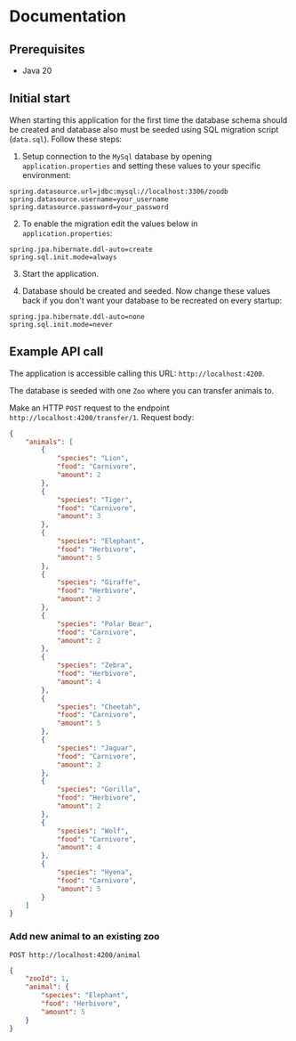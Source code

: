 # Documentation

## Prerequisites

- Java 20

## Initial start

When starting this application for the first time the database schema should be created and database also must be seeded using SQL migration script (`data.sql`). Follow these steps:

1. Setup connection to the `MySql` database by opening `application.properties` and setting these values to your specific environment:

```
spring.datasource.url=jdbc:mysql://localhost:3306/zoodb
spring.datasource.username=your_username
spring.datasource.password=your_password
```

2. To enable the migration edit the values below in `application.properties`:

```
spring.jpa.hibernate.ddl-auto=create
spring.sql.init.mode=always
```

3. Start the application.

4. Database should be created and seeded. Now change these values back if you don't want your database to be recreated on every startup:

```
spring.jpa.hibernate.ddl-auto=none
spring.sql.init.mode=never
```

## Example API call

The application is accessible calling this URL: `http://localhost:4200`.

The database is seeded with one `Zoo` where you can transfer animals to.

Make an HTTP `POST` request to the endpoint `http://localhost:4200/transfer/1`.
Request body:

```JSON
{
    "animals": [
        {
            "species": "Lion",
            "food": "Carnivore",
            "amount": 2
        },
        {
            "species": "Tiger",
            "food": "Carnivore",
            "amount": 3
        },
        {
            "species": "Elephant",
            "food": "Herbivore",
            "amount": 5
        },
        {
            "species": "Giraffe",
            "food": "Herbivore",
            "amount": 2
        },
        {
            "species": "Polar Bear",
            "food": "Carnivore",
            "amount": 2
        },
        {
            "species": "Zebra",
            "food": "Herbivore",
            "amount": 4
        },
        {
            "species": "Cheetah",
            "food": "Carnivore",
            "amount": 5
        },
        {
            "species": "Jaguar",
            "food": "Carnivore",
            "amount": 2
        },
        {
            "species": "Gorilla",
            "food": "Herbivore",
            "amount": 2
        },
        {
            "species": "Wolf",
            "food": "Carnivore",
            "amount": 4
        },
        {
            "species": "Hyena",
            "food": "Carnivore",
            "amount": 5
        }
    ]
}
```

### Add new animal to an existing zoo

`POST http://localhost:4200/animal`

```JSON
{
    "zooId": 1,
    "animal": {
        "species": "Elephant",
        "food": "Herbivore",
        "amount": 5
    }
}
```
